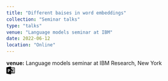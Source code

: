 ```yaml
---
title: "Different baises in word embeddings"
collection: "Seminar talks"
type: "talks"
venue: "Language models seminar at IBM"
date: 2022-06-12
location: "Online"
---
```

<b>venue:</b> Language models seminar at IBM Research, New York<br>
<a href="/files/talks/2022/IBM_talks/IBM_June_2022.pdf"><img src="/images/ppt_symbol.png" alt="Link to PPT" style="width:22px;height:22px;"></a>

